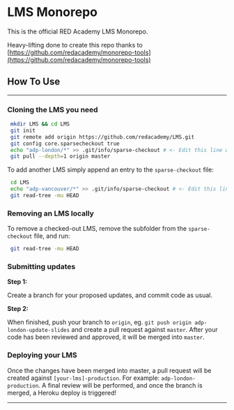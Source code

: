 # LMS Monorepo

This is the official RED Academy LMS Monorepo.

Heavy-lifting done to create this repo thanks to [https://github.com/redacademy/monorepo-tools](https://github.com/redacademy/monorepo-tools)

## How To Use

---

### Cloning the LMS you need

```bash
 mkdir LMS && cd LMS
 git init
 git remote add origin https://github.com/redacademy/LMS.git
 git config core.sparsecheckout true
 echo "adp-london/*" >> .git/info/sparse-checkout # <- Edit this line with the subfolder you need.
 git pull --depth=1 origin master
```

To add another LMS simply append an entry to the `sparse-checkout` file:

```bash
 cd LMS
 echo "adp-vancouver/*" >> .git/info/sparse-checkout # <- Edit this line with the subfolder you need.
 git read-tree -mu HEAD
```

### Removing an LMS locally

To remove a checked-out LMS, remove the subfolder from the `sparse-checkout` file, and run:
```bash
 git read-tree -mu HEAD
```

### Submitting updates

**Step 1:**

Create a branch for your proposed updates, and commit code as usual. 

**Step 2:**

When finished, push your branch to `origin`, eg. `git push origin adp-london-update-slides` and create a pull request against `master`. After your code has been reviewed and approved, it will be merged into `master`.


### Deploying your LMS

Once the changes have been merged into master, a pull request will be created against `[your-lms]-production`. For example: `adp-london-production`. A final review will be performed, and once the branch is merged, a Heroku deploy is triggered!

---
